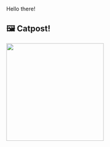 Hello there!



## 🖼️ Catpost!

<sub>
    <img src="https://cdn2.thecatapi.com/images/2fq.gif" height="256">
</sub>

